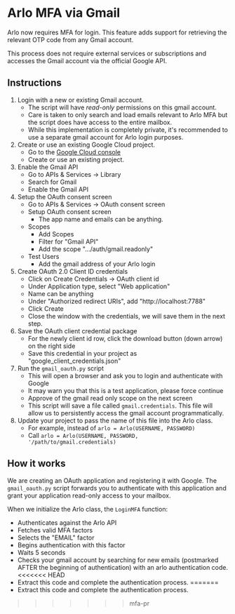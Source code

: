 # Arlo MFA via Gmail

Arlo now requires MFA for login. This feature adds support for retrieving the relevant OTP code from any Gmail account.

This process does not require external services or subscriptions and accesses the Gmail account via the official Google API.

## Instructions

1. Login with a new or existing Gmail account.
   * The script will have *read-only* permissions on this gmail account.
   * Care is taken to only search and load emails relevant to Arlo MFA but the script does have access to the entire mailbox.
   * While this implementation is completely private, it's recommended to use a separate gmail account for Arlo login purposes.
1. Create or use an existing Google Cloud project.
   * Go to the [Google Cloud console](https://console.cloud.google.com)
   * Create or use an existing project.
1. Enable the Gmail API
   * Go to APIs & Services -> Library
   * Search for Gmail
   * Enable the Gmail API
1. Setup the OAuth consent screen
   * Go to APIs & Services -> OAuth consent screen
   * Setup OAuth consent screen
     * The app name and emails can be anything.
   * Scopes
     * Add Scopes
     * Filter for "Gmail API"
     * Add the scope ".../auth/gmail.readonly"
   * Test Users
     * Add the gmail address of your Arlo login
1. Create OAuth 2.0 Client ID credentials
   * Click on Create Credentials -> OAuth client id
   * Under Application type, select "Web application"
   * Name can be anything
   * Under "Authorized redirect URIs", add "http://localhost:7788"
   * Click Create
   * Close the window with the credentials, we will save them in the next step.
1. Save the OAuth client credential package
   * For the newly client id row, click the download button (down arrow) on the right side
   * Save this credential in your project as "google_client_credentials.json"
1. Run the `gmail_oauth.py` script
   * This will open a browser and ask you to login and authenticate with Google
   * It may warn you that this is a test application, please force continue
   * Approve of the gmail read only scope on the next screen
   * This script will save a file called `gmail.credentials`. This file will allow us to persistently access the gmail account programmatically.
1. Update your project to pass the name of this file into the Arlo class.
   * For example, instead of `arlo = Arlo(USERNAME, PASSWORD)`
   * Call `arlo = Arlo(USERNAME, PASSWORD, '/path/to/gmail.credentials)`

## How it works

We are creating an OAuth application and registering it with Google. The `gmail_oauth.py` script forwards you to authenticate with this application and grant your application read-only access to your mailbox.

When we initialize the Arlo class, the `LoginMFA` function:
  * Authenticates against the Arlo API
  * Fetches valid MFA factors
  * Selects the "EMAIL" factor
  * Begins authentication with this factor
  * Waits 5 seconds
  * Checks your gmail account by searching for new emails (postmarked AFTER the beginning of authentication) with an arlo authentication code.
<<<<<<< HEAD
  * Extract this code and complete the authentication process.
=======
  * Extract this code and complete the authentication process.
>>>>>>> mfa-pr
